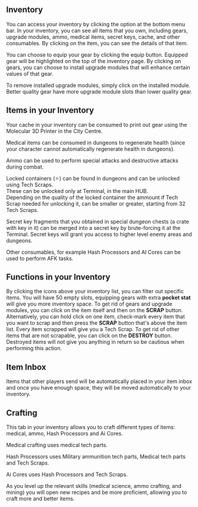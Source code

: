 ## Inventory

You can access your inventory by clicking the option at the bottom menu bar. In your inventory, you can see all items that you own, including gears, upgrade modules, ammo, medical items, secret keys, cache, and other consumables. By clicking on the item, you can see the details of that item.  

You can choose to equip your gear by clicking the equip button. Equipped gear will be highlighted on the top of the inventory page. By clicking on gears, you can choose to install upgrade modules that will enhance certain values of that gear.  

To remove installed upgrade modules, simply click on the installed module. Better quality gear have more upgrade module slots than lower quality gear.  

## Items in your Inventory

Your cache in your inventory can be consumed to print out gear using the Molecular 3D Printer in the City Centre.  

Medical items can be consumed in dungeons to regenerate health (since your character cannot automatically regenerate health in dungeons).  

Ammo can be used to perform special attacks and destructive attacks during combat.

Locked containers (✧) can be found in dungeons and can be unlocked using Tech Scraps.  
These can be unlocked only at Terminal, in the main HUB.  
Depending on the quality of the locked container the ammount if Tech Scrap needed for unlocking it, can be smaller or greater, starting from 32 Tech Scraps.  

Secret key fragments that you obtained in special dungeon chests (a crate with key in it) can be merged into a secret key by brute-forcing it at the Terminal. Secret keys will grant you access to higher level enemy areas and dungeons.  

Other consumables, for example Hash Processors and AI Cores can be used to perform AFK tasks.

## Functions in your Inventory

By clicking the icons above your inventory list, you can filter out specific items. You will have 50 empty slots, equipping gears with extra **pocket stat** will give you more inventory space. To get rid of gears and upgrade modules, you can click on the item itself and then on the **SCRAP** button. Alternatively, you can hold click on one item, check-mark every item that you want to scrap and then press the **SCRAP** button that's above the item list.  Every item scrapped will give you a Tech Scrap. To get rid of other items that are not scrapable, you can click on the **DESTROY** button. Destroyed items will not give you anything in return so be cautious when performing this action.  

## Item Inbox

Items that other players send will be automatically placed in your item inbox and once you have enough space, they will be moved automatically to your inventory.  

## Crafting

This tab in your inventory allows you to craft different types of items: medical, ammo, Hash Processors and Ai Cores.  

Medical crafting uses medical tech parts.  

Hash Processors uses Military ammunition tech parts, Medical tech parts and Tech Scraps.  

Ai Cores uses Hash Processors and Tech Scraps.  

As you level up the relevant skills (medical science, ammo crafting, and mining) you will open new recipes and be more proficient, allowing you to craft more and better items.
